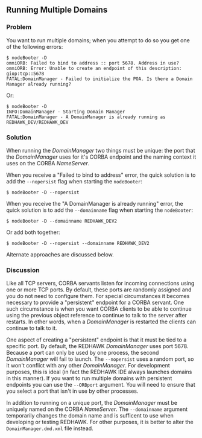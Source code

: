 Running Multiple Domains
------------------------

### Problem

You want to run multiple domains; when you attempt to do so you get one
of the following errors:

    $ nodeBooter -D
    omniORB: Failed to bind to address :: port 5678. Address in use?
    omniORB: Error: Unable to create an endpoint of this description: giop:tcp::5678
    FATAL:DomainManager - Failed to initialize the POA. Is there a Domain Manager already running?

Or:

    $ nodeBooter -D
    INFO:DomainManager - Starting Domain Manager
    FATAL:DomainManager - A DomainManager is already running as REDHAWK_DEV/REDHAWK_DEV

### Solution

When running the *DomainManager* two things must be unique: the port
that the *DomainManager* uses for it's CORBA endpoint and the naming
context it uses on the CORBA *NameServer*.

When you receive a "Failed to bind to address" error, the quick solution
is to add the `--nopersist` flag when starting the `nodeBooter`:

    $ nodeBooter -D --nopersist

When you receive the "A DomainManager is already running" error, the
quick solution is to add the `--domainname` flag when starting the
`nodeBooter`:

    $ nodeBooter -D --domainname REDHAWK_DEV2

Or add both together:

    $ nodeBooter -D --nopersist --domainname REDHAWK_DEV2

Alternate approaches are discussed below.

### Discussion

Like all TCP servers, CORBA servants listen for incoming connections
using one or more TCP ports. By default, these ports are randomly
assigned and you do not need to configure them. For special
circumstances it becomes necessary to provide a "persistent" endpoint
for a CORBA servant. One such circumstance is when you want CORBA
clients to be able to continue using the previous object reference to
continue to talk to the server after restarts. In other words, when a
*DomainManager* is restarted the clients can continue to talk to it.

One aspect of creating a "persistent" endpoint is that it must be tied
to a specific port. By default, the REDHAWK *DomainManager* uses port
5678. Because a port can only be used by one process, the second
*DomainManager* will fail to launch. The `--nopersist` uses a random
port, so it won't conflict with any other *DomainManager*. For
development purposes, this is ideal (in fact the REDHAWK IDE always
launches domains in this manner). If you want to run multiple domains
with persistent endpoints you can use the `--ORBport` argument. You will
need to ensure that you select a port that isn't in use by other
processes.

In addition to running on a unique port, the *DomainManager* must be
uniquely named on the CORBA *NameServer*. The `--domainname` argument
temporarily changes the domain name and is sufficent to use when
developing or testing REDHAWK. For other purposes, it is better to alter
the `DomainManager.dmd.xml` file instead.
